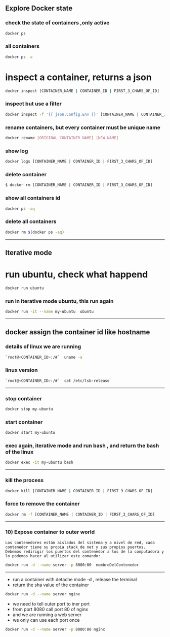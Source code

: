 ## Explore Docker state

### check the state of containers ,only active
```bash
docker ps
```

### all containers
```bash
docker ps -a
```

# inspect a container, returns a json
```bash
docker inspect [CONTAINER_NAME | CONTAINER_ID | FIRST_3_CHARS_OF_ID]
```

### inspect but use a filter
```bash
docker inspect -f '{{ json.Config.Env }}' [CONTAINER_NAME | CONTAINER_ID | FIRST_3_CHARS_OF_ID]
```

### rename containers, but every container must be unique name
```bash
docker rename [ORIGINAL_CONTAINER_NAME] [NEW_NAME]
```

### show log
```bash
docker logs [CONTAINER_NAME | CONTAINER_ID | FIRST_3_CHARS_OF_ID]
```

### delete container
```bash
$ docker rm [CONTAINER_NAME | CONTAINER_ID | FIRST_3_CHARS_OF_ID]
```

### show all containers id
```bash
docker ps -aq
```

### delete all containers
```bash
docker rm $(docker ps -aq)
```
---

## Iterative mode

# run ubuntu, check what happend
```bash
docker run ubuntu
```

### run in iterative mode ubuntu, this run again
```bash
docker run -it --name my-ubuntu  ubuntu
```

---

## docker assign the container id like hostname 

### details of linux we are running
```bash
`root@<CONTAINER_ID>:/#`  uname -a
```
### linux version
```bash
`root@<CONTAINER_ID>:/#`  cat /etc/lsb-release
```
---


### stop container
```bash
docker stop my-ubuntu
```

### start container
```bash
docker start my-ubuntu
```

### exec again, iterative mode and run bash , and return the bash of the linux

```bash
docker exec -it my-ubuntu bash
```

---


### kill the process
```bash
docker kill [CONTAINER_NAME | CONTAINER_ID | FIRST_3_CHARS_OF_ID]
```

### force to remove the container
```bash
docker rm -f [CONTAINER_NAME | CONTAINER_ID | FIRST_3_CHARS_OF_ID]
```
---

### 10) Expose container to outer world

```text
Los contenedores están aislados del sistema y a nivel de red, cada contenedor tiene su propia stack de net y sus propios puertos.
Debemos redirigir los puertos del contenedor a los de la computadora y lo podemos hacer al utilizar este comando:
```

```bash
docker run -d --name server -p 8080:00  nombreDelContenedor
```
---

- run a container with detache mode -d , release the terminal
- return the sha value of the container

```bash
docker run -d --name server nginx
```

- we need to tell outer port to iner port
- from port 8080 call port 80 of nginx
- and we are running a web server
- we only can use each port once

```bash
docker run -d --name server -p 8080:80 nginx
```
